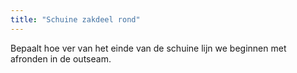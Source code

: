 ```yaml
---
title: "Schuine zakdeel rond"
---
```


Bepaalt hoe ver van het einde van de schuine lijn we beginnen met afronden in de outseam.




